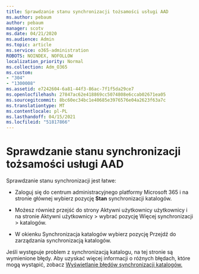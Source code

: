 ```yaml
---
title: Sprawdzanie stanu synchronizacji tożsamości usługi AAD
ms.author: pebaum
author: pebaum
manager: scotv
ms.date: 04/21/2020
ms.audience: Admin
ms.topic: article
ms.service: o365-administration
ROBOTS: NOINDEX, NOFOLLOW
localization_priority: Normal
ms.collection: Adm_O365
ms.custom:
- "304"
- "1300008"
ms.assetid: e7242604-6a81-44f3-86ac-7f1f5da29ce7
ms.openlocfilehash: 27847ac62e418869cc5074808e6ccab02671ea05
ms.sourcegitcommit: 8bc60ec34bc1e40685e3976576e04a2623f63a7c
ms.translationtype: MT
ms.contentlocale: pl-PL
ms.lasthandoff: 04/15/2021
ms.locfileid: "51817866"
---
```

# <a name="check-aad-identity-sync-status"></a>Sprawdzanie stanu synchronizacji tożsamości usługi AAD

Sprawdzanie stanu synchronizacji jest łatwe:
  
- Zaloguj się do centrum administracyjnego platformy Microsoft 365 i na stronie głównej wybierz pozycję **Stan** synchronizacji katalogów.

- Możesz również przejść do strony Aktywni użytkownicy użytkownicy i na stronie Aktywni użytkownicy \> wybrać pozycję Więcej synchronizacji \> katalogów.

- W okienku Synchronizacja katalogów wybierz pozycję Przejdź do zarządzania synchronizacją katalogów.

Jeśli występuje problem z synchronizacją katalogu, na tej stronie są wymienione błędy. Aby uzyskać więcej informacji o różnych błędach, które mogą wystąpić, zobacz [Wyświetlanie błędów synchronizacji katalogów.](https://docs.microsoft.com//office365/enterprise/identify-directory-synchronization-errors)
  